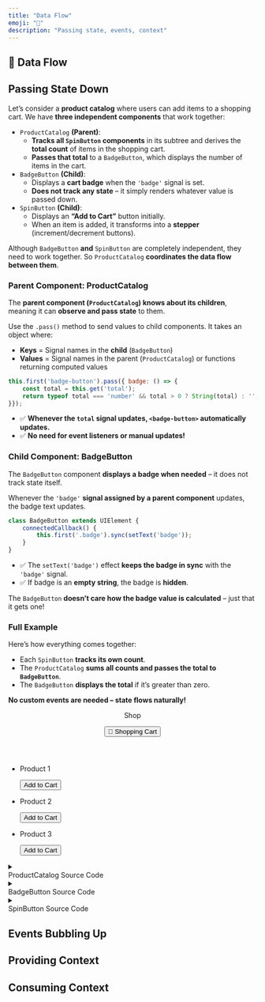 ```yaml
---
title: "Data Flow"
emoji: "🔄"
description: "Passing state, events, context"
---
```


<section class="hero">

# 🔄 Data Flow

<p class="lead"></p>
</section>

<section>

## Passing State Down

Let’s consider a **product catalog** where users can add items to a shopping cart. We have **three independent components** that work together:

* `ProductCatalog` **(Parent)**:
	- **Tracks all `SpinButton` components** in its subtree and derives the **total count** of items in the shopping cart.
	- **Passes that total** to a `BadgeButton`, which displays the number of items in the cart.
* `BadgeButton` **(Child)**:
	- Displays a **cart badge** when the `'badge'` signal is set.
	- **Does not track any state** – it simply renders whatever value is passed down.
* `SpinButton` **(Child)**:
	- Displays an **“Add to Cart”** button initially.
	- When an item is added, it transforms into a **stepper** (increment/decrement buttons).

Although `BadgeButton` **and** `SpinButton` are completely independent, they need to work together.
So `ProductCatalog` **coordinates the data flow between them**.

### Parent Component: ProductCatalog

The **parent component (`ProductCatalog`) knows about its children**, meaning it can **observe and pass state** to them.

Use the `.pass()` method to send values to child components. It takes an object where:

* **Keys** = Signal names in the **child** (`BadgeButton`)
* **Values** = Signal names in the parent (`ProductCatalog`) or functions returning computed values

```js
this.first('badge-button').pass({ badge: () => {
	const total = this.get('total');
	return typeof total === 'number' && total > 0 ? String(total) : '';
}});
```

* ✅ **Whenever the `total` signal updates, `<badge-button>` automatically updates.**
* ✅ **No need for event listeners or manual updates!**

### Child Component: BadgeButton

The `BadgeButton` component **displays a badge when needed** – it does not track state itself.

Whenever the `'badge'` **signal assigned by a parent component** updates, the badge text updates.

```js
class BadgeButton extends UIElement {
	connectedCallback() {
		this.first('.badge').sync(setText('badge'));
	}
}
```

* ✅ The `setText('badge')` effect **keeps the badge in sync** with the `'badge'` signal.
* ✅ If badge is an **empty string**, the badge is **hidden**.

The `BadgeButton` **doesn’t care how the badge value is calculated** – just that it gets one!

### Full Example

Here’s how everything comes together:

* Each `SpinButton` **tracks its own count**.
* The `ProductCatalog` **sums all counts and passes the total to `BadgeButton`**.
* The `BadgeButton` **displays the total** if it’s greater than zero.

**No custom events are needed – state flows naturally!**

<component-demo>
<div class="preview">
<product-catalog>
<header>
<p>Shop</p>
<badge-button>
<button type="button">
<span class="label">🛒 Shopping Cart</span>
<span class="badge"></span>
</button>
</badge-button>
</header>
<ul>
<li>
<p>Product 1</p>
<spin-button count="0" zero-label="Add to Cart" increment-label="Increment">
<button type="button" class="decrement" aria-label="Decrement" hidden>−</button>
<p class="count" hidden>0</p>
<button type="button" class="increment">Add to Cart</button>
</spin-button>
</li>
<li>
<p>Product 2</p>
<spin-button count="0" zero-label="Add to Cart" increment-label="Increment">
<button type="button" class="decrement" aria-label="Decrement" hidden>−</button>
<p class="count" hidden>0</p>
<button type="button" class="increment">Add to Cart</button>
</spin-button>
</li>
<li>
<p>Product 3</p>
<spin-button count="0" zero-label="Add to Cart" increment-label="Increment">
<button type="button" class="decrement" aria-label="Decrement" hidden>−</button>
<p class="count" hidden>0</p>
<button type="button" class="increment">Add to Cart</button>
</spin-button>
</li>
</ul>
</product-catalog>
</div>
<accordion-panel collapsible>
<details>
<summary>
<div class="summary">ProductCatalog Source Code</div>
</summary>
<lazy-load src="./examples/product-catalog.html">
<p class="loading">Loading...</p>
</lazy-load>
</details>
</accordion-panel>
<accordion-panel collapsible>
<details>
<summary>
<div class="summary">BadgeButton Source Code</div>
</summary>
<lazy-load src="./examples/badge-button.html">
<p class="loading">Loading...</p>
</lazy-load>
</details>
</accordion-panel>
<accordion-panel collapsible>
<details>
<summary>
<div class="summary">SpinButton Source Code</div>
</summary>
<lazy-load src="./examples/spin-button.html">
<p class="loading">Loading...</p>
</lazy-load>
</details>
</accordion-panel>
</component-demo>

</section>

<section>

## Events Bubbling Up



</section>

<section>

## Providing Context



</section>

<section>

## Consuming Context



</section>